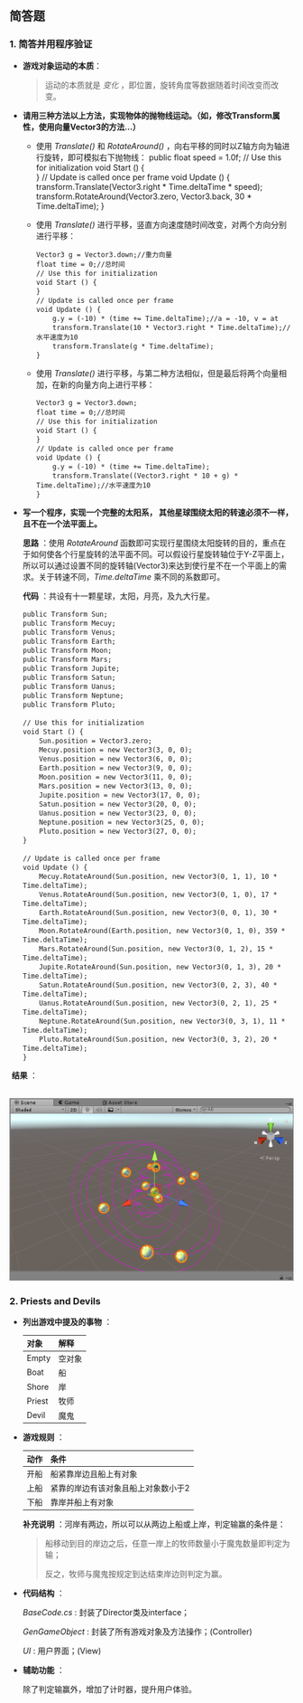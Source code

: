## 简答题

### 1. 简答并用程序验证

- __游戏对象运动的本质__：

  > 运动的本质就是 _变化_ ，即位置，旋转角度等数据随着时间改变而改变。

- __请用三种方法以上方法，实现物体的抛物线运动。（如，修改Transform属性，使用向量Vector3的方法…）__

  - 使用 _Translate()_  和 _RotateAround()_ ，向右平移的同时以Z轴方向为轴进行旋转，即可模拟右下抛物线：
         public float speed = 1.0f;
     	   // Use this for initialization
     	   void Start () {	
     	   }
     	   // Update is called once per frame
     	   void Update () {
     	       transform.Translate(Vector3.right * Time.deltaTime * speed);
     	       transform.RotateAround(Vector3.zero, Vector3.back, 30 * Time.deltaTime);
     	   }

  - 使用 _Translate()_ 进行平移，竖直方向速度随时间改变，对两个方向分别进行平移：

        Vector3 g = Vector3.down;//重力向量
        float time = 0;//总时间
        // Use this for initialization
        void Start () {	
        }
        // Update is called once per frame
        void Update () {
            g.y = (-10) * (time += Time.deltaTime);//a = -10, v = at
            transform.Translate(10 * Vector3.right * Time.deltaTime);//水平速度为10
            transform.Translate(g * Time.deltaTime);
        }

  - 使用 _Translate()_ 进行平移，与第二种方法相似，但是最后将两个向量相加，在新的向量方向上进行平移：

        Vector3 g = Vector3.down;
        float time = 0;//总时间
        // Use this for initialization
        void Start () {	
        }
        // Update is called once per frame
        void Update () {
            g.y = (-10) * (time += Time.deltaTime);
            transform.Translate((Vector3.right * 10 + g) * Time.deltaTime);//水平速度为10
        }

- __写一个程序，实现一个完整的太阳系， 其他星球围绕太阳的转速必须不一样，且不在一个法平面上。__

  __思路__ ：使用 _RotateAround_ 函数即可实现行星围绕太阳旋转的目的，重点在于如何使各个行星旋转的法平面不同。可以假设行星旋转轴位于Y-Z平面上，所以可以通过设置不同的旋转轴(Vector3)来达到使行星不在一个平面上的需求。关于转速不同，_Time.deltaTime_ 乘不同的系数即可。

  __代码__ ：共设有十一颗星球，太阳，月亮，及九大行星。

      public Transform Sun;
      public Transform Mecuy;
      public Transform Venus;
      public Transform Earth;
      public Transform Moon;
      public Transform Mars;
      public Transform Jupite;
      public Transform Satun;
      public Transform Uanus;
      public Transform Neptune;
      public Transform Pluto;
      
      // Use this for initialization
      void Start () {
          Sun.position = Vector3.zero;
          Mecuy.position = new Vector3(3, 0, 0);
          Venus.position = new Vector3(6, 0, 0);
          Earth.position = new Vector3(9, 0, 0);
          Moon.position = new Vector3(11, 0, 0);
          Mars.position = new Vector3(13, 0, 0);
          Jupite.position = new Vector3(17, 0, 0);
          Satun.position = new Vector3(20, 0, 0);
          Uanus.position = new Vector3(23, 0, 0);
          Neptune.position = new Vector3(25, 0, 0);
          Pluto.position = new Vector3(27, 0, 0);
      }
      
      // Update is called once per frame
      void Update () {
          Mecuy.RotateAround(Sun.position, new Vector3(0, 1, 1), 10 * Time.deltaTime);
          Venus.RotateAround(Sun.position, new Vector3(0, 1, 0), 17 * Time.deltaTime);
          Earth.RotateAround(Sun.position, new Vector3(0, 0, 1), 30 * Time.deltaTime);
          Moon.RotateAround(Earth.position, new Vector3(0, 1, 0), 359 * Time.deltaTime);
          Mars.RotateAround(Sun.position, new Vector3(0, 1, 2), 15 * Time.deltaTime);
          Jupite.RotateAround(Sun.position, new Vector3(0, 1, 3), 20 * Time.deltaTime);
          Satun.RotateAround(Sun.position, new Vector3(0, 2, 3), 40 * Time.deltaTime);
          Uanus.RotateAround(Sun.position, new Vector3(0, 2, 1), 25 * Time.deltaTime);
          Neptune.RotateAround(Sun.position, new Vector3(0, 3, 1), 11 * Time.deltaTime);
          Pluto.RotateAround(Sun.position, new Vector3(0, 3, 2), 20 * Time.deltaTime);
      }

​       __结果__ ：

​       ![效果图](images/image.png)



### 2. Priests and Devils

* __列出游戏中提及的事物__ ：

  | 对象     | 解释   |
  | ------ | ---- |
  | Empty  | 空对象  |
  | Boat   | 船    |
  | Shore  | 岸    |
  | Priest | 牧师   |
  | Devil  | 魔鬼   |


* __游戏规则__ ：

  | 动作   | 条件                 |
  | ---- | ------------------ |
  | 开船   | 船紧靠岸边且船上有对象        |
  | 上船   | 紧靠的岸边有该对象且船上对象数小于2 |
  | 下船   | 靠岸并船上有对象           |

  __补充说明__ ：河岸有两边，所以可以从两边上船或上岸，判定输赢的条件是：

  >  船移动到目的岸边之后，任意一岸上的牧师数量小于魔鬼数量即判定为输；
  >
  >  反之，牧师与魔鬼按规定到达结束岸边则判定为赢。

* __代码结构__ ：

  _BaseCode.cs_ : 封装了Director类及interface；

  _GenGameObject_ : 封装了所有游戏对象及方法操作；(Controller)

  _UI_ : 用户界面；(View)

* __辅助功能__ ：

  除了判定输赢外，增加了计时器，提升用户体验。
